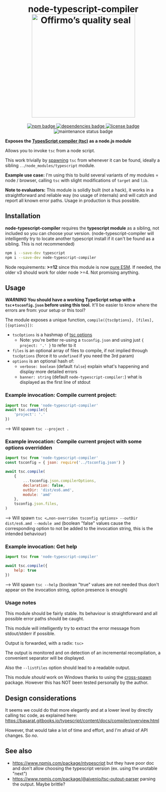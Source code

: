 
<h1 align="center">
	node-typescript-compiler<br>
	<a href="https://www.offirmo.net/offirmo-monorepo/0-doc/modules-directory/index.html">
		<img src="https://www.offirmo.net/offirmo-monorepo/public/offirmos_quality_seal.png" alt="Offirmo’s quality seal" width="333">
	</a>
</h1>

<p align="center">
	<a alt="npm package page"
		href="https://www.npmjs.com/package/node-typescript-compiler">
		<img alt="npm badge"
			src="https://img.shields.io/npm/v/node-typescript-compiler.svg">
	</a>
	<a alt="dependencies analysis"
		href="https://david-dm.org/offirmo/offirmo-monorepo?path=stack--2022%2F0-meta%2Fbuild-tools%2Fnode-typescript-compiler">
		<img alt="dependencies badge"
			src="https://img.shields.io/david/offirmo/offirmo-monorepo.svg?path=stack--2022%2F0-meta%2Fbuild-tools%2Fnode-typescript-compiler">
	</a>
	<a alt="license"
		href="https://unlicense.org/">
		<img alt="license badge"
			src="https://img.shields.io/badge/license-public_domain-brightgreen.svg">
	</a>
		<img alt="maintenance status badge"
			src="https://img.shields.io/maintenance/yes/2024.svg">
</p>


**Exposes the [TypesScript compiler (tsc)](https://www.typescriptlang.org/docs/handbook/compiler-options.html) as a node.js module**

Allows you to invoke `tsc` from a node script.

This work trivially by [spawning](https://devdocs.io/node/child_process#child_process_child_process_spawn_command_args_options) `tsc`
from whenever it can be found, ideally a sibling `../node_modules/typescript` module.

**Example use case:** I'm using this to build several variants of my modules = node / browser, calling `tsc` with slight modifications of `target` and `lib`.

**Note to evaluators:** This module is solidly built (not a hack),
it works in a straightforward and reliable way (no usage of internals)
and will catch and report all known error paths.
Usage in production is thus possible.


## Installation

**node-typescript-compiler** requires the **typescript module** as a sibling,
not included so you can choose your version.
(node-typescript-compiler will intelligently try
to locate another typescript install if it can't be found as a sibling.
This is not recommended)

```bash
npm i --save-dev typescript
npm i --save-dev node-typescript-compiler
```

Node requirements: **>=12** since this module is now [pure ESM](https://gist.github.com/sindresorhus/a39789f98801d908bbc7ff3ecc99d99c).
If needed, the older v3 should work for older node >=4. Not promising anything.


## Usage

***WARNING* You should have a working TypeScript setup with a `tsc`+`tsconfig.json` before using this tool.**
It'll be easier to know where the errors are from: your setup or this tool?


The module exposes a unique function, `compile({tscOptions}, [files], [{options}])`:
* `tscOptions` is a hashmap of [tsc options](https://www.typescriptlang.org/docs/handbook/compiler-options.html)
  * Note: you're better re-using a `tsconfig.json` and using just `{ project: '.' }` to refer to it
* `files` is an optional array of files to compile, if not implied through `tscOptions` (force it to `undefined` if you need the 3rd param)
* `options` is an optional hash of:
  * `verbose: boolean` (default `false`) explain what's happening and display more detailed errors
  * `banner: string` (default `node-typescript-compiler:`) what is displayed as the first line of stdout


### Example invocation: Compile current project:

```js
import tsc from 'node-typescript-compiler'
await tsc.compile({
	'project': '.'
})
```
--> Will spawn `tsc --project .`

### Example invocation: Compile current project with some options overridden

```js
import tsc from 'node-typescript-compiler'
const tsconfig = { json: require('../tsconfig.json') }

await tsc.compile(
	{
		...tsconfig.json.compilerOptions,
		declaration: false,
		outDir: 'dist/es6.amd',
		module: 'amd'
	},
	tsconfig.json.files,
)
```
--> Will spawn `tsc <…non-overriden tsconfig options> --outDir dist/es6.amd --module amd`
 (boolean "false" values cause the corresponding option to not be added to the invocation string, this is the intended behaviour)

### Example invocation: Get help

```js
import tsc from 'node-typescript-compiler'

await tsc.compile({
	help: true
})
```
--> Will spawn `tsc --help` (boolean "true" values are not needed thus don't appear on the invocation string, option presence is enough)

### Usage notes

This module should be fairly stable.
Its behaviour is straightforward and all possible error paths should be caught.

This module will intelligently try to extract the error message from stdout/stderr if possible.

Output is forwarded, with a radix: `tsc>`

The output is monitored and on detection of an incremental recompilation,
a convenient separator will be displayed.

Also the `--listFiles` option should lead to a readable output.

This module *should* work on Windows thanks to using the [cross-spawn](https://www.npmjs.com/package/cross-spawn) package.
However this has NOT been tested personally by the author.

## Design considerations

It seems we could do that more elegantly and at a lower level by directly calling tsc code,
as explained here: https://basarat.gitbooks.io/typescript/content/docs/compiler/overview.html

However, that would take a lot of time and effort, and I'm afraid of API changes. So *no*.


## See also

* https://www.npmjs.com/package/ntypescript but they have poor doc and don't allow choosing the typescript version (ex. using the unstable "next")
* https://www.npmjs.com/package/@aivenio/tsc-output-parser parsing the output. Maybe brittle?

